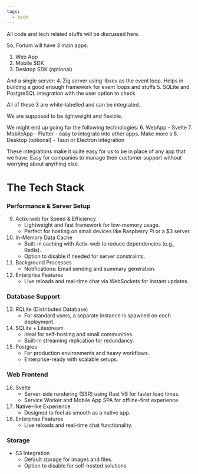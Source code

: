 ```yaml
---
tags:
  - tech
---
```

All code and tech related stuffs will be discussed here.

So, Forium will have 3 main apps:
1. Web App
2. Mobile SDK
3. Desktop SDK (optional)

And a single server:
4. Zig server using libxev as the event loop. Helps in building a good enough framework for event loops and stuffs
5. SQLite and PostgreSQL integration with the user option to check

All of these 3 are white-labelled and can be integrated.

We are supposed to be lightweight and flexible.

We might end up going for the following technologies:
6. WebApp - Svelte
7. MobileApp - Flutter - easy to integrate into other apps. Make more s
8. Desktop (optional) - Tauri or Electron integration


These integrations make it quite easy for us to be in place of any app that we have. Easy for companies to manage their customer support without worrying about anything else.


# The Tech Stack

### Performance & Server Setup
9. Actix-web for Speed & Efficiency
    - Lightweight and fast framework for low-memory usage.
    - Perfect for hosting on small devices like Raspberry Pi or a $3 server.
10. In-Memory Data Cache
    - Built-in caching with Actix-web to reduce dependencies (e.g., Redis).
    - Option to disable if needed for server constraints.
11. Background Processes
    - Notifications: Email sending and summary generation.
12. Enterprise Features
    - Live reloads and real-time chat via WebSockets for instant updates.
### Database Support
13. RQLite (Distributed Database)
    - For standard users, a separate instance is spawned on each deployment.
14. SQLite + Litestream
    - Ideal for self-hosting and small communities.
    - Built-in streaming replication for redundancy.
15. Postgres
    - For production environments and heavy workflows.
    - Enterprise-ready with scalable setups.
### Web Frontend

16. Svelte
    - Server-side rendering (SSR) using Rust V8 for faster load times.
    - Service Worker and Mobile App SPA for offline-first experience.
17. Native-like Experience
    - Designed to feel as smooth as a native app.
18. Enterprise Features
    - Live reloads and real-time chat functionality.
### Storage
- S3 Integration
    - Default storage for images and files.
    - Option to disable for self-hosted solutions.